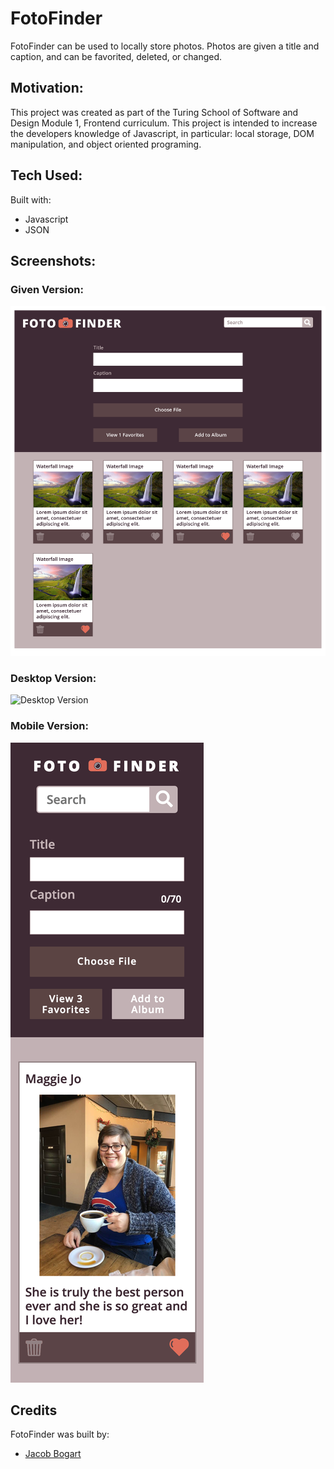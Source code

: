# FotoFinder
FotoFinder can be used to locally store photos. Photos are given a title and caption, and can be favorited, deleted, or changed.

## Motivation:
This project was created as part of the Turing School of Software and Design Module 1, Frontend curriculum. This project is intended to increase the developers knowledge of Javascript, in particular: local storage, DOM manipulation, and object oriented programing. 

## Tech Used:
Built with:
* Javascript
* JSON

## Screenshots:

### Given Version: 

![Given Version](images/given-desktop.png)


### Desktop Version:

![Desktop Version](images/desktop.png)


### Mobile Version:

![Mobile Version](images/mobile.png)

## Credits
FotoFinder was built by:
* [Jacob Bogart](https://github.com/jacobogart)

